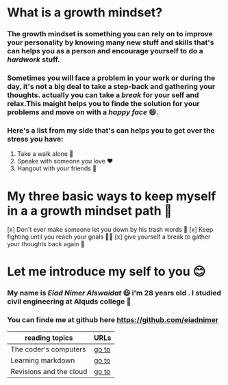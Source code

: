 # What is a growth mindset?
### The growth mindset is something you can rely on to **improve your personality** by knowing many new stuff and skills that's can helps you as a person and encourage yourself to do a ***hardwork*** stuff.
### Sometimes you will face a problem in your work or during the day, it's not a big deal to take a step-back and gathering your thoughts. actually you can take a *break* for your self and relax.This maight helps you to finde the solution for your problems and move on with a _happy face_ :smile:.
### Here's a list from my side that's can helps you to get over the stress you have:
1. Take a walk alone :running:
2. Speake with someone you love :heart:
3. Hangout with your friends :metal:
# My three basic ways to keep myself in a a growth mindset path :muscle:
[x] Don't ever make someone let you down by his trash words :punch:
[x] Keep fighting until you reach your goals :clap::school:
[x] give yourself a break to gather your thoughts back again :massage:
# Let me introduce my self to you :blush:
### My name is ***Eiad Nimer Alswaidat*** :smiley: i'm 28 years old . I studied civil engineering at Alquds college :school:
### You can finde me at github here https://github.com/eiadnimer

| reading topics | URLs |
|---|---|
|  The coder's computers |  [go to](reading_2.md) |
| Learning markdown  | [go to](reading_1.md) |
| Revisions and the cloud  |  [go to](reading_3.md) |
